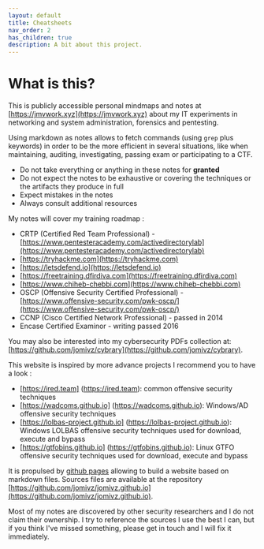 ```yaml
---
layout: default
title: Cheatsheets
nav_order: 2
has_children: true
description: A bit about this project.
---
```


# What is this?

This is publicly accessible personal mindmaps and notes at [https://jmvwork.xyz](https://jmvwork.xyz) about my IT experiments in networking and system administration, forensics and pentesting.

Using markdown as notes allows to fetch commands (using ```grep``` plus keywords) in order to be the more efficient in several situations, like when maintaining, auditing, investigating, passing exam or participating to a CTF.

* Do not take everything or anything in these notes for **granted** 
* Do not expect the notes to be exhaustive or covering the techniques or the artifacts they produce in full
* Expect mistakes in the notes
* Always consult additional resources

My notes will cover my training roadmap :
* CRTP (Certified Red Team Professional) - [https://www.pentesteracademy.com/activedirectorylab](https://www.pentesteracademy.com/activedirectorylab)
* [https://tryhackme.com](https://tryhackme.com)
* [https://letsdefend.io](https://letsdefend.io)
* [https://freetraining.dfirdiva.com](https://freetraining.dfirdiva.com)
* [https://www.chiheb-chebbi.com](https://www.chiheb-chebbi.com)
* OSCP (Offensive Security Certified Professional) - [https://www.offensive-security.com/pwk-oscp/](https://www.offensive-security.com/pwk-oscp/)
* CCNP (Cisco Certified Network Professional) - passed in 2014
* Encase Certified Examinor - writing passed 2016

You may also be interested into my cybersecurity PDFs collection at: [https://github.com/jomivz/cybrary](https://github.com/jomivz/cybrary).

This website is inspired by more advance projects I recommend you to have a look :
* [https://ired.team] (https://ired.team): common offensive security techniques
* [https://wadcoms.github.io] (https://wadcoms.github.io): Windows/AD offensive security techniques
* [https://lolbas-project.github.io] (https://lolbas-project.github.io): Windows LOLBAS offensive security techniques used for download, execute and bypass 
* [https://gtfobins.github.io] (https://gtfobins.github.io): Linux GTFO offensive security techniques used for download, execute and bypass

It is propulsed by [github pages](https://pages.github.com/) allowing to build a website based on markdown files.
Sources files are available at the repository [https://github.com/jomivz/jomivz.github.io](https://github.com/jomivz/jomivz.github.io). 

Most of my notes are discovered by other security researchers and I do not claim their ownership. I try to reference the sources I use the best I can, but if you think I've missed something, please get in touch and I will fix it immediately.

